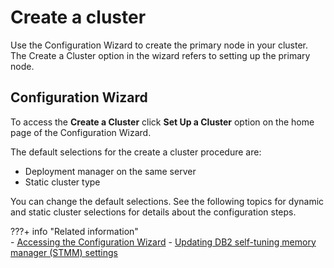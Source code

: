 # Create a cluster

Use the Configuration Wizard to create the primary node in your cluster. The Create a Cluster option in the wizard refers to setting up the primary node.

## Configuration Wizard

To access the **Create a Cluster** click **Set Up a Cluster** option on the home page of the Configuration Wizard.

The default selections for the create a cluster procedure are:

-   Deployment manager on the same server
-   Static cluster type

You can change the default selections. See the following topics for dynamic and static cluster selections for details about the configuration steps.

???+ info "Related information"  
    -   [Accessing the Configuration Wizard](../../../../deployment/manage/portal_admin_tools/cfg_wizard/configuration/cw_run.md)
    -   [Updating DB2 self-tuning memory manager (STMM) settings](../../migrate/next_steps/post_mig_activities/db_task/mig_t_post_db2_stmm.md)

